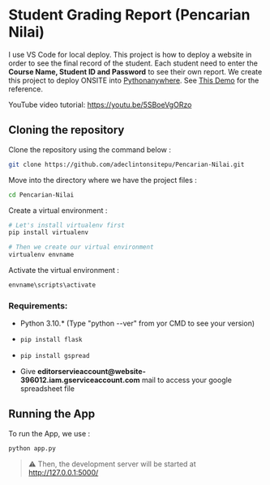 # Student Grading Report (Pencarian Nilai)
<p>I use VS Code for local deploy. This project is how to deploy a website in order to see the final record of the student. Each student need to enter the <b>Course Name, Student ID and Password</b> to see their own report. We create this project to deploy ONSITE into <a href="https://pythonanywhere.com" target="_blank">Pythonanywhere</a>. See <a href="https://adeclintonsitepu.pythonanywhere.com" target="_blank">This Demo</a> for the reference.</p>
<p>
  YouTube video tutorial: <a href="https://youtu.be/5SBoeVgORzo" target="_blank">https://youtu.be/5SBoeVgORzo</a>
</p>

<h2>Cloning the repository</h2>

Clone the repository using the command below :
```bash
git clone https://github.com/adeclintonsitepu/Pencarian-Nilai.git

```

Move into the directory where we have the project files : 
```bash
cd Pencarian-Nilai

```

Create a virtual environment :
```bash
# Let's install virtualenv first
pip install virtualenv

# Then we create our virtual environment
virtualenv envname

```

Activate the virtual environment :
```bash
envname\scripts\activate

```

<div>
<h3>Requirements:</h3>
<ul>
  <li><bold></b>Python 3.10.*</bold></b> (Type "python --ver" from yor CMD to see your version)</li>
  <li>

```bash
pip install flask

```
    
  </li>
  <li>
    
```bash
pip install gspread

```
    
  </li>
  <li>Give <b>editorservieaccount@website-396012.iam.gserviceaccount.com</b> mail to access your google spreadsheet file</li>
</ul>
</div>

<h2>Running the App</h2>

To run the App, we use :
```bash
python app.py

```

> ⚠ Then, the development server will be started at http://127.0.0.1:5000/
